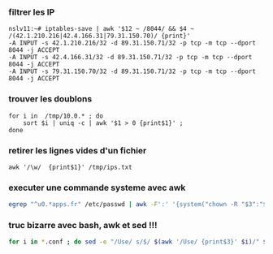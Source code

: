 ### filtrer les IP
```
nslv11:~# iptables-save | awk '$12 ~ /8044/ && $4 ~ /(42.1.210.216|42.4.166.31|79.31.150.70)/ {print}'
-A INPUT -s 42.1.210.216/32 -d 89.31.150.71/32 -p tcp -m tcp --dport 8044 -j ACCEPT
-A INPUT -s 42.4.166.31/32 -d 89.31.150.71/32 -p tcp -m tcp --dport 8044 -j ACCEPT
-A INPUT -s 79.31.150.70/32 -d 89.31.150.71/32 -p tcp -m tcp --dport 8044 -j ACCEPT
```
### trouver les doublons

```
for i in  /tmp/10.0.* ; do 
    sort $i | uniq -c | awk '$1 > 0 {print$1}' ;
done
```
### retirer les lignes vides d'un fichier
```
awk '/\w/  {print$1}' /tmp/ips.txt
```

### executer une commande systeme avec awk 

```bash
egrep "^u0.*apps.fr" /etc/passwd | awk -F':' '{system("chown -R "$3":"$3 " " $6)}'
```

### truc bizarre avec bash, awk et sed !!! ###

```bash
for i in *.conf ; do sed -e "/Use/ s/$/ $(awk '/Use/ {print$3}' $i)/" $i ; done
```
